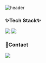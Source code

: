 ![header](https://capsule-render.vercel.app/api?type=venom&color=gradient&customColorList=3&height=300&section=header&text=Jiae's%20Github&animation=fadeIn&fontColor=0e1d25&fontSize=70)

### ✨Tech Stack✨
<img src="https://img.shields.io/badge/react-20232a.svg?style=for-the-badge&logo=react&logoColor=61DAFB" /> <img src="https://img.shields.io/badge/typescript-20232a.svg?style=for-the-badge&logo=typescript&logoColor=3178C6" />

### 📮Contact
<img src="https://img.shields.io/badge/Velog-1EBC8F?style=for-the-badge&logo=velog&logoColor=white" href="https://velog.io/@choi-jiae/posts"/>


<!---
choi-jiae/choi-jiae is a ✨ special ✨ repository because its `README.md` (this file) appears on your GitHub profile.
You can click the Preview link to take a look at your changes.
--->
